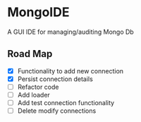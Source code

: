 # MongoIDE
A GUI IDE for managing/auditing  Mongo Db

## Road Map
- [x] Functionality to add new connection
- [x] Persist connection details 
- [ ] Refactor code 
- [ ] Add loader
- [ ] Add test connection functionality 
- [ ] Delete modify connections